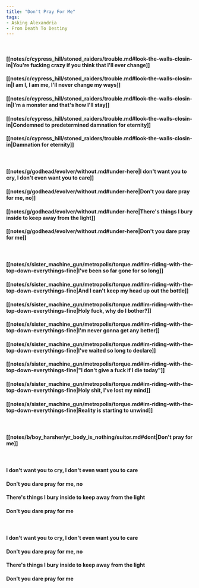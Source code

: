 ```yaml
---
title: "Don't Pray For Me"
tags:
- Asking Alexandria
- From Death To Destiny
---
```

&nbsp;
#### [[notes/c/cypress_hill/stoned_raiders/trouble.md#look-the-walls-closin-in|You're fucking crazy if you think that I'll ever change]]
#### [[notes/c/cypress_hill/stoned_raiders/trouble.md#look-the-walls-closin-in|I am I, I am me, I'll never change my ways]]
#### [[notes/c/cypress_hill/stoned_raiders/trouble.md#look-the-walls-closin-in|I'm a monster and that's how I'll stay]]
#### [[notes/c/cypress_hill/stoned_raiders/trouble.md#look-the-walls-closin-in|Condemned to predetermined damnation for eternity]]
#### [[notes/c/cypress_hill/stoned_raiders/trouble.md#look-the-walls-closin-in|Damnation for eternity]]
&nbsp;
#### [[notes/g/godhead/evolver/without.md#under-here|I don't want you to cry, I don't even want you to care]]
#### [[notes/g/godhead/evolver/without.md#under-here|Don't you dare pray for me, no]]
#### [[notes/g/godhead/evolver/without.md#under-here|There's things I bury inside to keep away from the light]]
#### [[notes/g/godhead/evolver/without.md#under-here|Don't you dare pray for me]]
&nbsp;
#### [[notes/s/sister_machine_gun/metropolis/torque.md#im-riding-with-the-top-down-everythings-fine|I've been so far gone for so long]]
#### [[notes/s/sister_machine_gun/metropolis/torque.md#im-riding-with-the-top-down-everythings-fine|And I can't keep my head up out the bottle]]
#### [[notes/s/sister_machine_gun/metropolis/torque.md#im-riding-with-the-top-down-everythings-fine|Holy fuck, why do I bother?]]
#### [[notes/s/sister_machine_gun/metropolis/torque.md#im-riding-with-the-top-down-everythings-fine|I'm never gonna get any better]]
#### [[notes/s/sister_machine_gun/metropolis/torque.md#im-riding-with-the-top-down-everythings-fine|I've waited so long to declare]]
#### [[notes/s/sister_machine_gun/metropolis/torque.md#im-riding-with-the-top-down-everythings-fine|"I don't give a fuck if I die today"]]
#### [[notes/s/sister_machine_gun/metropolis/torque.md#im-riding-with-the-top-down-everythings-fine|Holy shit, I've lost my mind]]
#### [[notes/s/sister_machine_gun/metropolis/torque.md#im-riding-with-the-top-down-everythings-fine|Reality is starting to unwind]]
&nbsp;
#### [[notes/b/boy_harsher/yr_body_is_nothing/suitor.md#dont|Don't pray for me]]
&nbsp;
#### I don't want you to cry, I don't even want you to care
#### Don't you dare pray for me, no
#### There's things I bury inside to keep away from the light
#### Don't you dare pray for me
&nbsp;
#### I don't want you to cry, I don't even want you to care
#### Don't you dare pray for me, no
#### There's things I bury inside to keep away from the light
#### Don't you dare pray for me
